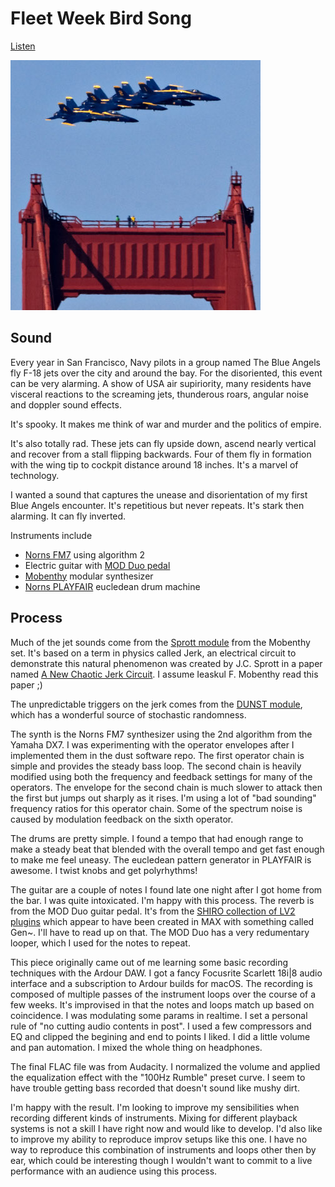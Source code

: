# Fleet Week Bird Song

[Listen](https://soundcloud.com/lazzarello/fleet-week-bird-song)

![picture](f18-formation-gg-bridge-sm.jpg)

## Sound

Every year in San Francisco, Navy pilots in a group named The Blue Angels fly F-18 jets over the city and around the bay. For the disoriented, this event can be very alarming. A show of USA air supiriority, many residents have visceral reactions to the screaming jets, thunderous roars, angular noise and doppler sound effects.

It's spooky. It makes me think of war and murder and the politics of empire.

It's also totally rad. These jets can fly upside down, ascend nearly vertical and recover from a stall flipping backwards. Four of them fly in formation with the wing tip to cockpit distance around 18 inches. It's a marvel of technology.

I wanted a sound that captures the unease and disorientation of my first Blue Angels encounter. It's repetitious but never repeats. It's stark then alarming. It can fly inverted.

Instruments include

* [Norns FM7](https://github.com/monome/dust/blob/master/scripts/lazzarello/fm7.lua) using algorithm 2
* Electric guitar with [MOD Duo pedal](https://www.moddevices.com/)
* [Mobenthy](http://synthmall.com/ifm/index.html) modular synthesizer
* [Norns PLAYFAIR](https://github.com/monome/dust/blob/master/scripts/tehn/playfair.lua) eucledean drum machine
 
## Process

Much of the jet sounds come from the [Sprott module](https://synthmall.com/ifm/ifmSPR.pdf) from the Mobenthy set. It's based on a term in physics called Jerk, an electrical circuit to demonstrate this natural phenomenon was created by J.C. Sprott in a paper named [A New Chaotic Jerk Circuit](http://sprott.physics.wisc.edu/pubs/paper352.htm). I assume Ieaskul F. Mobenthy read this paper  ;)

The unpredictable triggers on the jerk comes from the [DUNST module](https://synthmall.com/ifm/ifmDUN.pdf), which has a wonderful source of stochastic randomness.

The synth is the Norns FM7 synthesizer using the 2nd algorithm from the Yamaha DX7. I was experimenting with the operator envelopes after I implemented them in the dust software repo. The first operator chain is simple and provides the steady bass loop. The second chain is heavily modified using both the frequency and feedback settings for many of the operators. The envelope for the second chain is much slower to attack then the first but jumps out sharply as it rises. I'm using a lot of "bad sounding" frequency ratios for this operator chain. Some of the spectrum noise is caused by modulation feedback on the sixth operator.

The drums are pretty simple. I found a tempo that had enough range to make a steady beat that blended with the overall tempo and get fast enough to make me feel uneasy. The eucledean pattern generator in PLAYFAIR is awesome. I twist knobs and get polyrhythms!

The guitar are a couple of notes I found late one night after I got home from the bar. I was quite intoxicated. I'm happy with this process. The reverb is from the MOD Duo guitar pedal. It's from the [SHIRO collection of LV2 plugins](https://github.com/ninodewit/SHIRO-Plugins) which appear to have been created in MAX with something called Gen~. I'll have to read up on that. The MOD Duo has a very redumentary looper, which I used for the notes to repeat.

This piece originally came out of me learning some basic recording techniques with the Ardour DAW. I got a fancy Focusrite Scarlett 18i|8 audio interface and a subscription to Ardour builds for macOS. The recording is composed of multiple passes of the instrument loops over the course of a few weeks. It's improvised in that the notes and loops match up based on coincidence. I was modulating some params in realtime. I set a personal rule of "no cutting audio contents in post". I used a few compressors and EQ and clipped the begining and end to points I liked. I did a little volume and pan automation. I mixed the whole thing on headphones.

The final FLAC file was from Audacity. I normalized the volume and applied the equalization effect with the "100Hz Rumble" preset curve. I seem to have trouble getting bass recorded that doesn't sound like mushy dirt.

I'm happy with the result. I'm looking to improve my sensibilities when recording different kinds of instruments. Mixing for different playback systems is not a skill I have right now and would like to develop. I'd also like to improve my ability to reproduce improv setups like this one. I have no way to reproduce this combination of instruments and loops other then by ear, which could be interesting though I wouldn't want to commit to a live performance with an audience using this process.
